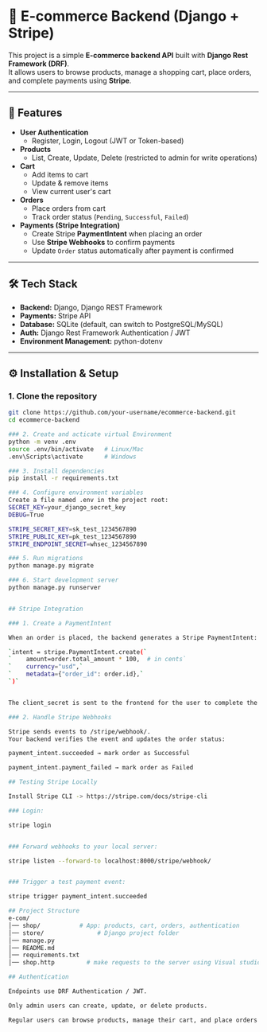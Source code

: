 # 🛒 E-commerce Backend (Django + Stripe)

This project is a simple **E-commerce backend API** built with **Django Rest Framework (DRF)**.  
It allows users to browse products, manage a shopping cart, place orders, and complete payments using **Stripe**.

---

## 📌 Features

- **User Authentication**
  - Register, Login, Logout (JWT or Token-based)
- **Products**
  - List, Create, Update, Delete (restricted to admin for write operations)
- **Cart**
  - Add items to cart
  - Update & remove items
  - View current user's cart
- **Orders**
  - Place orders from cart
  - Track order status (`Pending`, `Successful`, `Failed`)
- **Payments (Stripe Integration)**
  - Create Stripe **PaymentIntent** when placing an order
  - Use **Stripe Webhooks** to confirm payments
  - Update `Order` status automatically after payment is confirmed

---

## 🛠️ Tech Stack

- **Backend:** Django, Django REST Framework
- **Payments:** Stripe API
- **Database:** SQLite (default, can switch to PostgreSQL/MySQL)
- **Auth:** Django Rest Framework Authentication / JWT
- **Environment Management:** python-dotenv

---

## ⚙️ Installation & Setup

### 1. Clone the repository
```bash
git clone https://github.com/your-username/ecommerce-backend.git
cd ecommerce-backend

### 2. Create and acticate virtual Environment
python -m venv .env
source .env/bin/activate   # Linux/Mac
.env\Scripts\activate      # Windows

### 3. Install dependencies
pip install -r requirements.txt

### 4. Configure environment variables
Create a file named .env in the project root:
SECRET_KEY=your_django_secret_key
DEBUG=True

STRIPE_SECRET_KEY=sk_test_1234567890
STRIPE_PUBLIC_KEY=pk_test_1234567890
STRIPE_ENDPOINT_SECRET=whsec_1234567890

### 5. Run migrations
python manage.py migrate

### 6. Start development server
python manage.py runserver


## Stripe Integration

### 1. Create a PaymentIntent

When an order is placed, the backend generates a Stripe PaymentIntent:

`intent = stripe.PaymentIntent.create(`
`    amount=order.total_amount * 100,  # in cents`
`    currency="usd",`
`    metadata={"order_id": order.id},`
`)`


The client_secret is sent to the frontend for the user to complete the payment.

### 2. Handle Stripe Webhooks

Stripe sends events to /stripe/webhook/.
Your backend verifies the event and updates the order status:

payment_intent.succeeded → mark order as Successful

payment_intent.payment_failed → mark order as Failed

## Testing Stripe Locally

Install Stripe CLI -> https://stripe.com/docs/stripe-cli

### Login:

stripe login


### Forward webhooks to your local server:

stripe listen --forward-to localhost:8000/stripe/webhook/


### Trigger a test payment event:

stripe trigger payment_intent.succeeded

## Project Structure
e-com/
│── shop/           # App: products, cart, orders, authentication
│── store/               # Django project folder 
│── manage.py
│── README.md
│── requirements.txt
│── shop.http         # make requests to the server using Visual studio's REST client extension

## Authentication

Endpoints use DRF Authentication / JWT.

Only admin users can create, update, or delete products.

Regular users can browse products, manage their cart, and place orders.

